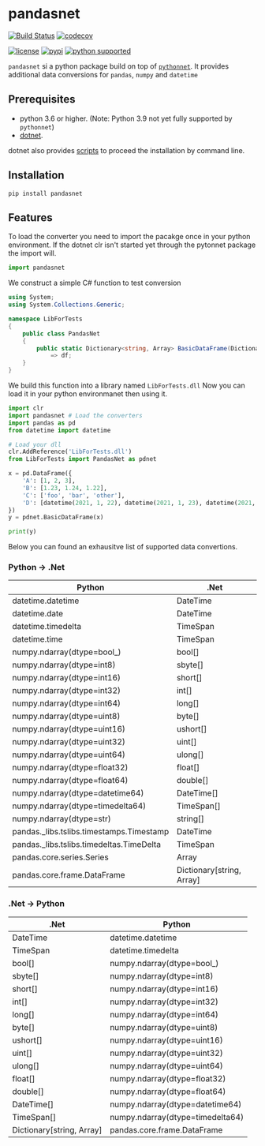 # pandasnet

[![Build Status](https://travis-ci.com/fdieulle/pandasnet.svg?branch=main)](https://travis-ci.com/github/fdieulle/pandasnet)
[![codecov](https://codecov.io/gh/fdieulle/pandasnet/branch/main/graph/badge.svg?token=A2N3JMEPN6)](https://codecov.io/gh/fdieulle/pandasnet)

[![license](https://img.shields.io/badge/license-MIT-blue.svg?maxAge=3600)](./LICENSE) 
[![pypi](https://img.shields.io/pypi/v/pandasnet.svg)](https://pypi.org/project/pandasnet/)
[![python supported](https://img.shields.io/pypi/pyversions/pandasnet.svg)](https://pypi.org/project/pandasnet/)

`pandasnet` si a python package build on top of [`pythonnet`](https://pythonnet.github.io/). 
It provides additional data conversions for `pandas`, `numpy` and `datetime`

## Prerequisites

* python 3.6 or higher. (Note: Python 3.9 not yet fully supported by `pythonnet`)
* [dotnet](https://dotnet.microsoft.com/download). 
 
dotnet also provides [scripts](https://docs.microsoft.com/en-us/dotnet/core/tools/dotnet-install-script) to proceed the installation by command line.

## Installation

```
pip install pandasnet
```

## Features

To load the converter you need to import the pacakge once in your python environment.
If the dotnet clr isn't started yet through the pytonnet package the import will.

```python
import pandasnet
```

We construct a simple C# function to test conversion

```csharp
using System;
using System.Collections.Generic;

namespace LibForTests
{
    public class PandasNet
    {
        public static Dictionary<string, Array> BasicDataFrame(Dictionary<string, Array> df)
            => df;
    }
}
```
We build this function into a library named `LibForTests.dll`
Now you can load it in your python environmanet then using it.

```python
import clr
import pandasnet # Load the converters
import pandas as pd
from datetime import datetime

# Load your dll
clr.AddReference('LibForTests.dll')
from LibForTests import PandasNet as pdnet

x = pd.DataFrame({
    'A': [1, 2, 3],
    'B': [1.23, 1.24, 1.22],
    'C': ['foo', 'bar', 'other'],
    'D': [datetime(2021, 1, 22), datetime(2021, 1, 23), datetime(2021, 1, 24)]
})
y = pdnet.BasicDataFrame(x)

print(y)
```


Below you can found an exhausitve list of supported data convertions.

### Python -> .Net

|Python                                  |.Net                     |
|----------------------------------------|-------------------------|
|datetime.datetime                       |DateTime                 |
|datetime.date                           |DateTime                 |
|datetime.timedelta                      |TimeSpan                 |
|datetime.time                           |TimeSpan                 |
|numpy.ndarray(dtype=bool_)              |bool[]                   |
|numpy.ndarray(dtype=int8)               |sbyte[]                  |
|numpy.ndarray(dtype=int16)              |short[]                  |
|numpy.ndarray(dtype=int32)              |int[]                    |
|numpy.ndarray(dtype=int64)              |long[]                   |
|numpy.ndarray(dtype=uint8)              |byte[]                   |
|numpy.ndarray(dtype=uint16)             |ushort[]                 |
|numpy.ndarray(dtype=uint32)             |uint[]                   |
|numpy.ndarray(dtype=uint64)             |ulong[]                  |
|numpy.ndarray(dtype=float32)            |float[]                  |
|numpy.ndarray(dtype=float64)            |double[]                 |
|numpy.ndarray(dtype=datetime64)         |DateTime[]               |
|numpy.ndarray(dtype=timedelta64)        |TimeSpan[]               |
|numpy.ndarray(dtype=str)                |string[]                 |
|pandas._libs.tslibs.timestamps.Timestamp|DateTime                 |
|pandas._libs.tslibs.timedeltas.TimeDelta|TimeSpan                 |
|pandas.core.series.Series               |Array                    |
|pandas.core.frame.DataFrame             |Dictionary[string, Array]|

### .Net -> Python

|.Net                     |Python                          |
|-------------------------|--------------------------------|
|DateTime                 |datetime.datetime               |
|TimeSpan                 |datetime.timedelta              |
|bool[]                   |numpy.ndarray(dtype=bool_)      |
|sbyte[]                  |numpy.ndarray(dtype=int8)       |
|short[]                  |numpy.ndarray(dtype=int16)      |
|int[]                    |numpy.ndarray(dtype=int32)      |
|long[]                   |numpy.ndarray(dtype=int64)      |
|byte[]                   |numpy.ndarray(dtype=uint8)      |
|ushort[]                 |numpy.ndarray(dtype=uint16)     |
|uint[]                   |numpy.ndarray(dtype=uint32)     |
|ulong[]                  |numpy.ndarray(dtype=uint64)     |
|float[]                  |numpy.ndarray(dtype=float32)    |
|double[]                 |numpy.ndarray(dtype=float64)    |
|DateTime[]               |numpy.ndarray(dtype=datetime64) |
|TimeSpan[]               |numpy.ndarray(dtype=timedelta64)|
|Dictionary[string, Array]|pandas.core.frame.DataFrame     |
